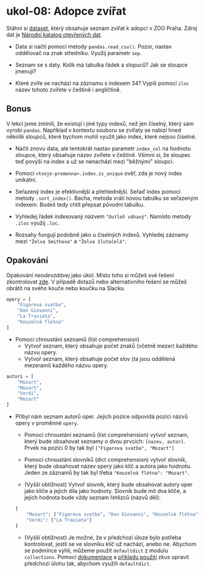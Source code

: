 # ukol-08: Adopce zvířat

Stáhni si [dataset](https://raw.githubusercontent.com/lutydlitatova/czechitas-datasets/main/datasets/adopce-zvirat.csv), který obsahuje seznam zvířat k adopci v ZOO Praha. Zdroj dat je [Národní katalog otevřených dat](https://data.gov.cz/).

* Data si načti pomocí metody `pandas.read_csv()`. Pozor, nastav oddělovač na znak středníku. Využij parametr `sep`.

* Seznam se s daty. Kolik má tabulka řádek a slopuců? Jak se sloupce jmenují?

* Které zvíře se nachází na záznamu s indexem 34? Vypiš pomocí `iloc` název tohoto zvířete v češtině i angličtině.

## Bonus

V lekci jsme zmínili, že existují i jiné typy indexů, než jen číselný, který sám vyrobí `pandas`. Například v kontextu souboru se zvířaty se nabízí hned několik sloupců, které bychom mohli využít jako index, které nejsou číselné. 

* Načti znovu data, ale tentokrát nastav parametr `index_col` na hodnotu sloupce, který obsahuje název zvířete v češtině. Všimni si, že sloupec teď povýší na index a už se nenachází mezi "běžnými" sloupci.

* Pomocí `<tvoje-promenna>.index.is_unique` ověř, zda je nový index unikátní.

* Seřazený index je efektivnější a přehlednější. Seřaď index pomocí metody `.sort_index()`. Bacha, metoda vrátí novou tabulku se seřazeným indexem. Budeš tedy chtít přepsat původní tabulku.

* Vyhledej řádek indexovaný názvem `"Outloň váhavý"`. Namísto metody `.iloc` využij `.loc`.

* Rozsahy fungují podobně jako u číselných indexů. Vyhledej záznamy mezi `"Želva Smithova"` a `"Želva žlutočelá"`.

## Opakování
Opakování *neodevzdávej* jako úkol. Místo toho si můžeš své řešení zkontrolovat [zde](../reseni-cviceni/09/reseni-opakovani.py). V případě dotazů nebo alternativního řešení se můžeš obrátit na svého kouče nebo koučku na Slacku.

```python
opery = [
    "Figarova svatba", 
    "Don Giovanni", 
    "La Traviata",
    "Kouzelná flétna"
]
```

* Pomocí chroustání seznamů (list comprehension) 
  * Vytvoř seznam, který obsahuje počet znaků (včetně mezer) každého názvu opery.
  * Vytvoř seznam, který obsahuje počet slov (ta jsou oddělená mezerami) každého názvu opery.

```python
autori = [
    "Mozart", 
    "Mozart", 
    "Verdi",
    "Mozart"
]
```

* Přibyl nám seznam autorů oper. Jejich pozice odpovídá pozici názvů opery v proměnné `opery`. 
  * Pomocí chroustání seznamů (list comprehension) vytvoř seznam, který bude obsahovat seznamy o dvou prvcích: `[nazev, autor]`. Prvek na pozici 0 by tak byl `["Figarova svatba", "Mozart"]`
  
  * Pomocí chroustání slovníků (dict comprehension) vytvoř slovník, který bude obsahovat název opery jako klíč a autora jako hodnotu. Jeden ze záznamů by tak byl třeba `"Kouzelná flétna": "Mozart"`.

  * (Vyšší obtížnost) Vytvoř slovník, který bude obsahovat autory oper jako klíče a jejich díla jako hodnoty. Slovník bude mít dva klíče, a jejich hodnota bude vždy seznam řetězců (názvů děl):
  ```python
  {
      "Mozart": ["Figarova svatba", "Don Giovanni", "Kouzelná flétna"], 
      "Verdi": ["La Traviata"]
  }
  ```
  
  * (Vyšší obtížnost) Je možné, že v předchozí úloze bylo potřeba kontrolovat, jestli se ve slovníku klíč už nachází, anebo ne. Abychom se podmínce vyhli, můžeme použít `defaultdict` z modulu `collections`. Pomocí [dokumentace](https://docs.python.org/3/library/collections.html#defaultdict-objects) a [příkladu použití](https://docs.python.org/3/library/collections.html#defaultdict-examples) zkus upravit předchozí úlohu tak, abychom využili `defaultdict`.
